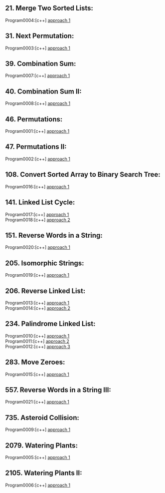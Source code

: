 ## 21. Merge Two Sorted Lists:

Program0004:[c++] [approach 1](../Program0004/main.cpp)<br>

## 31. Next Permutation:

Program0003:[c++] [approach 1](../Program0003/main.cpp)<br>

## 39. Combination Sum:

Program0007:[c++] [approach 1](../Program0007/main.cpp)<br>

## 40. Combination Sum II:

Program0008:[c++] [approach 1](../Program0008/main.cpp)<br>

## 46. Permutations:

Program0001:[c++] [approach 1](../Program0001/main.cpp)<br>

## 47. Permutations II:

Program0002:[c++] [approach 1](../Program0002/main.cpp)<br>

## 108. Convert Sorted Array to Binary Search Tree:

Program0016:[c++] [approach 1](../Program0016/main.cpp)<br>

## 141. Linked List Cycle:

Program0017:[c++] [approach 1](../Program0017/main.cpp)<br>
Program0018:[c++] [approach 2](../Program0018/main.cpp)<br>

## 151. Reverse Words in a String:

Program0020:[c++] [approach 1](../Program0020/main.cpp)<br>

## 205. Isomorphic Strings:

Program0019:[c++] [approach 1](../Program0019/main.cpp)<br>

## 206. Reverse Linked List:

Program0013:[c++] [approach 1](../Program0013/main.cpp)<br>
Program0014:[c++] [approach 2](../Program0014/main.cpp)<br>

## 234. Palindrome Linked List:

Program0010:[c++] [approach 1](../Program0010/main.cpp)<br>
Program0011:[c++] [approach 2](../Program0011/main.cpp)<br>
Program0012:[c++] [approach 3](../Program0012/main.cpp)<br>

## 283. Move Zeroes:

Program0015:[c++] [approach 1](../Program0015/main.cpp)<br>

## 557. Reverse Words in a String III:

Program0021:[c++] [approach 1](../Program0021/main.cpp)<br>

## 735. Asteroid Collision:

Program0009:[c++] [approach 1](../Program0009/main.cpp)<br>

## 2079. Watering Plants:

Program0005:[c++] [approach 1](../Program0005/main.cpp)<br>

## 2105. Watering Plants II:

Program0006:[c++] [approach 1](../Program0006/main.cpp)<br>